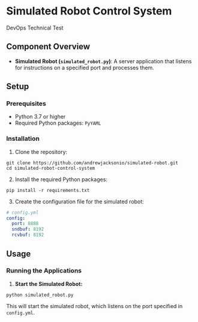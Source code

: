 # Simulated Robot Control System
DevOps Technical Test

## Component Overview

- **Simulated Robot (`simulated_robot.py`)**: A server application that listens for instructions on a specified port and processes them.

## Setup

### Prerequisites

- Python 3.7 or higher
- Required Python packages: `PyYAML`

### Installation

1. Clone the repository:
  ```
  git clone https://github.com/andrewjacksonio/simulated-robot.git
  cd simulated-robot-control-system
  ```

2. Install the required Python packages:
  ```
  pip install -r requirements.txt
  ```

3. Create the configuration file for the simulated robot:
  ```yaml
  # config.yml
  config:
    port: 8888
    sndbuf: 8192
    rcvbuf: 8192
  ```

## Usage

### Running the Applications

1. **Start the Simulated Robot:**

  ```
  python simulated_robot.py
  ```

  This will start the simulated robot, which listens on the port specified in `config.yml`.
